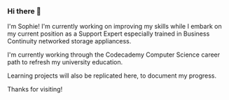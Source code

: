 ### Hi there 👋

I'm Sophie! I'm currently working on improving my skills while I embark on my current position as a Support Expert especially trained in Business Continuity networked storage appliancess.

I'm currently working through the Codecademy Computer Science career path to refresh my university education.

Learning projects will also be replicated here, to document my progress.

Thanks for visiting!
